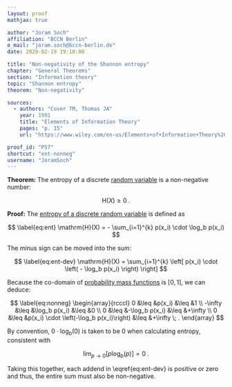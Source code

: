 ```yaml
---
layout: proof
mathjax: true

author: "Joram Soch"
affiliation: "BCCN Berlin"
e_mail: "joram.soch@bccn-berlin.de"
date: 2020-02-19 19:10:00

title: "Non-negativity of the Shannon entropy"
chapter: "General Theorems"
section: "Information theory"
topic: "Shannon entropy"
theorem: "Non-negativity"

sources:
  - authors: "Cover TM, Thomas JA"
    year: 1991
    title: "Elements of Information Theory"
    pages: "p. 15"
    url: "https://www.wiley.com/en-us/Elements+of+Information+Theory%2C+2nd+Edition-p-9780471241959"

proof_id: "P57"
shortcut: "ent-nonneg"
username: "JoramSoch"
---
```



**Theorem:** The entropy of a discrete [random variable](/D/rvar) is a non-negative number:

$$ \label{eq:ent-nonneg}
\mathrm{H}(X) \geq 0 \; .
$$


**Proof:** The [entropy of a discrete random variable](/D/ent) is defined as

$$ \label{eq:ent}
\mathrm{H}(X) = - \sum_{i=1}^{k} p(x_i) \cdot \log_b p(x_i)
$$

The minus sign can be moved into the sum:

$$ \label{eq:ent-dev}
\mathrm{H}(X) = \sum_{i=1}^{k} \left[ p(x_i) \cdot \left( - \log_b p(x_i) \right) \right]
$$

Because the co-domain of [probability mass functions](/D/pmf) is $[0,1]$, we can deduce:

$$ \label{eq:nonneg}
\begin{array}{rcccl}
0 &\leq &p(x_i) &\leq &1 \\
-\infty &\leq &\log_b p(x_i) &\leq &0 \\
0 &\leq &-\log_b p(x_i) &\leq &+\infty \\
0 &\leq &p(x_i) \cdot \left(-\log_b p(x_i)\right) &\leq &+\infty \; .
\end{array}
$$

By convention, $0 \cdot \log_b(0)$ is taken to be $0$ when calculating entropy, consistent with

$$ \label{eq:lim-0log0}
\lim_{p \to 0} \left[ p \log_b(p) \right] = 0 \; .
$$

Taking this together, each addend in \eqref{eq:ent-dev} is positive or zero and thus, the entire sum must also be non-negative.